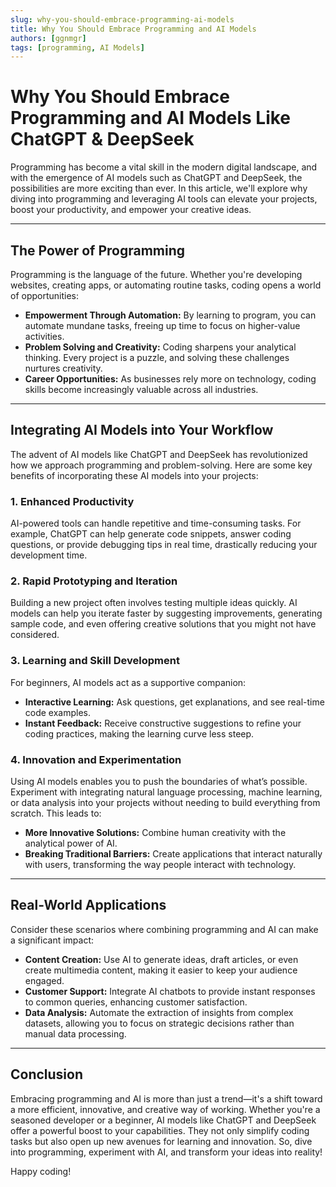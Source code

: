 ```yaml
---
slug: why-you-should-embrace-programming-ai-models
title: Why You Should Embrace Programming and AI Models
authors: [ggnmgr]
tags: [programming, AI Models]
---
```


# Why You Should Embrace Programming and AI Models Like ChatGPT & DeepSeek

Programming has become a vital skill in the modern digital landscape, and with the emergence of AI models such as ChatGPT and DeepSeek, the possibilities are more exciting than ever. In this article, we'll explore why diving into programming and leveraging AI tools can elevate your projects, boost your productivity, and empower your creative ideas.

<!-- truncate -->
---

## The Power of Programming

Programming is the language of the future. Whether you're developing websites, creating apps, or automating routine tasks, coding opens a world of opportunities:

- **Empowerment Through Automation:** By learning to program, you can automate mundane tasks, freeing up time to focus on higher-value activities.
- **Problem Solving and Creativity:** Coding sharpens your analytical thinking. Every project is a puzzle, and solving these challenges nurtures creativity.
- **Career Opportunities:** As businesses rely more on technology, coding skills become increasingly valuable across all industries.

---

## Integrating AI Models into Your Workflow

The advent of AI models like ChatGPT and DeepSeek has revolutionized how we approach programming and problem-solving. Here are some key benefits of incorporating these AI models into your projects:

### 1. Enhanced Productivity

AI-powered tools can handle repetitive and time-consuming tasks. For example, ChatGPT can help generate code snippets, answer coding questions, or provide debugging tips in real time, drastically reducing your development time.

### 2. Rapid Prototyping and Iteration

Building a new project often involves testing multiple ideas quickly. AI models can help you iterate faster by suggesting improvements, generating sample code, and even offering creative solutions that you might not have considered.

### 3. Learning and Skill Development

For beginners, AI models act as a supportive companion:
- **Interactive Learning:** Ask questions, get explanations, and see real-time code examples.
- **Instant Feedback:** Receive constructive suggestions to refine your coding practices, making the learning curve less steep.
  
### 4. Innovation and Experimentation

Using AI models enables you to push the boundaries of what’s possible. Experiment with integrating natural language processing, machine learning, or data analysis into your projects without needing to build everything from scratch. This leads to:
- **More Innovative Solutions:** Combine human creativity with the analytical power of AI.
- **Breaking Traditional Barriers:** Create applications that interact naturally with users, transforming the way people interact with technology.

---

## Real-World Applications

Consider these scenarios where combining programming and AI can make a significant impact:

- **Content Creation:** Use AI to generate ideas, draft articles, or even create multimedia content, making it easier to keep your audience engaged.
- **Customer Support:** Integrate AI chatbots to provide instant responses to common queries, enhancing customer satisfaction.
- **Data Analysis:** Automate the extraction of insights from complex datasets, allowing you to focus on strategic decisions rather than manual data processing.

---

## Conclusion

Embracing programming and AI is more than just a trend—it's a shift toward a more efficient, innovative, and creative way of working. Whether you're a seasoned developer or a beginner, AI models like ChatGPT and DeepSeek offer a powerful boost to your capabilities. They not only simplify coding tasks but also open up new avenues for learning and innovation. So, dive into programming, experiment with AI, and transform your ideas into reality!

Happy coding!
